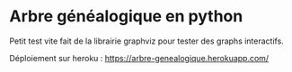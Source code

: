 # Arbre généalogique en python

Petit test vite fait de la librairie graphviz pour tester des graphs interactifs.

Déploiement sur heroku : https://arbre-genealogique.herokuapp.com/
